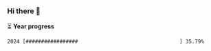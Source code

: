 ### Hi there :wave:

:hourglass_flowing_sand: **Year progress**

```txt
2024 [#################                                 ] 35.79%
```
